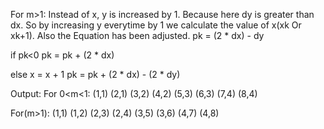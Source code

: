 For m>1:
Instead of x, y is increased by 1. Because here dy is greater than dx. So by increasing y everytime by 1 we calculate the value of x(xk Or xk+1).
Also the Equation has been adjusted.
pk = (2 * dx) - dy

if pk<0
    pk = pk + (2 * dx)

else
    x = x + 1
    pk = pk + (2 * dx) - (2 * dy)

Output:
For 0<m<1:
(1,1)
(2,1)
(3,2)
(4,2)
(5,3)
(6,3)
(7,4)
(8,4)

For(m>1):
(1,1)
(1,2)
(2,3)
(2,4)
(3,5)
(3,6)
(4,7)
(4,8)
  
